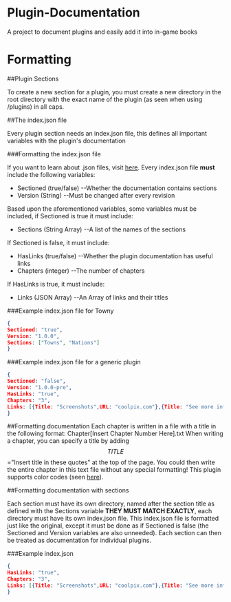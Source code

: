 Plugin-Documentation
====================

A project to document plugins and easily add it into in-game books

Formatting
==========

##Plugin Sections

To create a new section for a plugin, you must create a new directory in the root directory with the exact name of the plugin (as seen when using /plugins) in all caps.

##The index.json file

Every plugin section needs an index.json file, this defines all important variables with the plugin's documentation

###Formatting the index.json file

If you want to learn about .json files, visit [here](http://www.w3schools.com/json/json_syntax.asp). Every index.json file **must** include the following variables: 
* Sectioned (true/false) --Whether the documentation contains sections
* Version (String) --Must be changed after every revision

Based upon the aforementioned variables, some variables must be included, if Sectioned is true it must include:
* Sections (String Array) --A list of the names of the sections

If Sectioned is false, it must include:
* HasLinks (true/false) --Whether the plugin documentation has useful links
* Chapters (integer) --The number of chapters

If HasLinks is true, it must include:
* Links (JSON Array) --An Array of links and their titles

###Example index.json file for Towny

```JSON
{
Sectioned: "true",
Version: "1.0.0",
Sections: ["Towns", "Nations"]
}
```

###Example index.json file for a generic plugin

```JSON
{
Sectioned: "false",
Version: "1.0.0-pre",
HasLinks: "true",
Chapters: "3",
Links: [{Title: "Screenshots",URL: "coolpix.com"},{Title: "See more info here",URL: "wiki.website.com"}]
}
```

##Formatting documentation
Each chapter is written in a file with a title in the following format: Chapter[Insert Chapter Number Here].txt
When writing a chapter, you can specify a title by adding $$TITLE$$="Insert title in these quotes" at the top of the page.
You could then write the entire chapter in this text file without any special formatting! This plugin supports color codes (seen [here](http://ess.khhq.net/mc/)).

##Formatting documentation with sections

Each section must have its own directory, named after the section title as defined with the Sections variable **THEY MUST MATCH EXACTLY**, each directory must have its own index.json file. This index.json file is formatted just like the original, except it must be done as if Sectioned is false (the Sectioned and Version variables are also unneeded). Each section can then be treated as documentation for individual plugins.

###Example index.json

```JSON
{
HasLinks: "true",
Chapters: "3",
Links: [{Title: "Screenshots",URL: "coolpix.com"},{Title: "See more info here",URL: "wiki.website.com"}]
}
```
